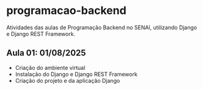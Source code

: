 # programacao-backend
Atividades das aulas de Programação Backend no SENAI, utilizando Django e Django REST Framework.

## Aula 01: 01/08/2025
- Criação do ambiente virtual
- Instalação do Django e Django REST Framework
- Criação do projeto e da aplicação Django